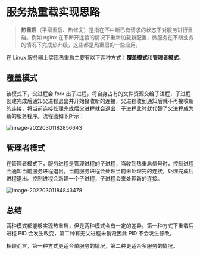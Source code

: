 # 服务热重载实现思路

> **热重启**（平滑重启、热修复）是指在不中断已有请求的状态下对服务进行重启。例如 nginx 在不断开连接的情况下重新加载新配置，微服务在不断业务的情况下完成热升级，这些都是热重启的一些应用。

在 Linux 服务器上实现热重启主要有以下两种方式：**覆盖模式**和**管理者模式**。

## 覆盖模式

该模式下，父进程会 fork 出子进程，将自身占有的文件资源交给子进程，子进程创建完成后通知父进程退出并开始接收新的连接，父进程收到通知后就不再接收新的连接，将当前连接处理完成后父进程就会退出，子进程此时就代替了父进程成为新的服务程序。流程图如下所示：

![image-20220301182856643](https://pic.try-hard.cn/blog/image-20220301182856643.png)

## 管理者模式

在管理者模式下，服务进程是管理进程的子进程，当收到热重启信号时，控制进程会通知当前服务进程退出，当前服务进程会处理当前未处理完的连接，处理完成后进程退出。控制进程会新建一个子进程，子进程会来处理新的连接。

![image-20220301184843478](https://pic.try-hard.cn/blog/image-20220301184843478.png)

## 总结

两种模式都能够实现热重启，但是两种模式会有一定的差异。第一种方式下重载后进程 PID 会发生改变，第二种有无父进程未销毁因此 PID 不会发生修改。

相较而言，第一种方式更适合单服务的情况，第二种更适合多服务的情况。